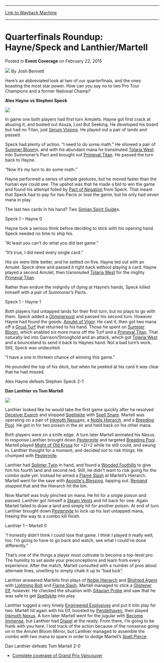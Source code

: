 
---
[Link to Wayback Machine](https://web.archive.org/web/20150226021806/http://magic.wizards.com/en/events/coverage/gpvan15/quarterfinals-roundup-2015-02-22)

[_metadata_:author]:- "Josh Bennett"
[_metadata_:description]:- "Here’s an abbreviated look at two of our quarterfinals, and the ones boasting the most star power. How can you say no to two Pro Tour Champions and a former National Champ? Alex Hayne vs Stephen Speck"
[_metadata_:generator]:- "Drupal 7 (http://drupal.org)"
[_metadata_:node]:- "348411"
[_metadata_:publish_date]:- "2015-02-22"
[_metadata_:source]:- "div-main-content"
[_metadata_:title]:- "Quarterfinals Roundup: Hayne/Speck and Lanthier/Martell"
[_metadata_:wayback_capture_timestamp]:- "2015-02-26 02:18:06"
[_metadata_:wayback_raw_url]:- "https://web.archive.org/web/20150226021806id_/http://magic.wizards.com/en/events/coverage/gpvan15/quarterfinals-roundup-2015-02-22"
[_metadata_:wayback_url]:- "http://magic.wizards.com/en/events/coverage/gpvan15/quarterfinals-roundup-2015-02-22"
---


Quarterfinals Roundup: Hayne/Speck and Lanthier/Martell
=======================================================



 Posted in **Event Coverage**
 on February 22, 2015 






![](https://media.magic.wizards.com/styles/auth_small/public/images/person/authorpic_joshbennett.jpg)
By Josh Bennett










Here’s an abbreviated look at two of our quarterfinals, and the ones boasting the most star power. How can you say no to two Pro Tour Champions and a former National Champ?



**Alex Hayne vs Stephen Speck**


![](https://media.wizards.com/2015/events/gpvan15/gpvan_qf-speck-hayne.jpg)



In game one both players had first turn Amulets. Hayne got first crack at abusing it, and busted out Asuza, Lost But Seeking. He developed his board but had no Titan, just [Serum Visions](http://gatherer.wizards.com/Pages/Card/Details.aspx?name=Serum+Visions). He played out a pair of lands and passed.



Speck had plenty of action. “I need to do some math.” He showed a pair of [Summer Bloom](http://gatherer.wizards.com/Pages/Card/Details.aspx?name=Summer+Bloom)s, and with his abundant mana he transmuted [Tolaria West](http://gatherer.wizards.com/Pages/Card/Details.aspx?name=Tolaria+West) into Summoner’s Pact and brought out [Primeval Titan](http://gatherer.wizards.com/Pages/Card/Details.aspx?name=Primeval+Titan). He passed the turn back to Hayne.



“Now it’s my turn to do some math.”



Hayne performed a series of simple gestures, but he moved faster than the human eye could see. The upshot was that he made a bid to win the game and found his attempt foiled by [Pact of Negation](http://gatherer.wizards.com/Pages/Card/Details.aspx?name=Pact+of+Negation) from Speck. That meant that Speck had to pay for two Pacts or lose the game, but he only had seven mana in play.



The last two cards in his hand? Two [Simian Spirit Guide](http://gatherer.wizards.com/Pages/Card/Details.aspx?name=Simian+Spirit+Guide)s.



Speck 1 – Hayne 0



Hayne took a serious think before deciding to stick with his opening hand. Speck needed no time to ship his.



“At least you can’t do what you did last game.”



“It’s true, I did need every single card.”



His six were little better, and he settled on five. Hayne led out with an Amulet. Speck drew and passed it right back without playing a card. Hayne played a second Amulet, then transmuted [Tolaria West](http://gatherer.wizards.com/Pages/Card/Details.aspx?name=Tolaria+West) for the mighty [Primeval Titan](http://gatherer.wizards.com/Pages/Card/Details.aspx?name=Primeval+Titan).



Rather than endure the indignity of dying at Hayne’s hands, Speck killed himself with a pair of Summoner’s Pacts.



Speck 1 - Hayne 1



Both players had untapped lands for their first turn, but no plays to go with them. Speck added a [Glimmerpost](http://gatherer.wizards.com/Pages/Card/Details.aspx?name=Glimmerpost) and passed his second turn. However Hayne had found the goods: [Amulet of Vigor](http://gatherer.wizards.com/Pages/Card/Details.aspx?name=Amulet+of+Vigor). He cast it, then got two mana off a [Gruul Turf](http://gatherer.wizards.com/Pages/Card/Details.aspx?name=Gruul+Turf) that returned to his hand. Those he spent on [Summer Bloom](http://gatherer.wizards.com/Pages/Card/Details.aspx?name=Summer+Bloom), which enabled six more mana off the Turf and a [Primeval Titan](http://gatherer.wizards.com/Pages/Card/Details.aspx?name=Primeval+Titan). That naturally led into Garrison/Stronghold and an attack, which got [Tolaria West](http://gatherer.wizards.com/Pages/Card/Details.aspx?name=Tolaria+West) and a bounceland to send it back to Haynes hand. Not a bad turn’s work. Still, Speck was undaunted.



“I have a one in thirteen chance of winning this game.”



He pounded the top of his deck, but when he peeked at his card it was clear that he had missed.



Alex Hayne defeats Stephen Speck 2-1




**Dan Lanthier vs Tom Martell**


**![](https://media.wizards.com/2015/events/gpvan15/gpvan_qf-lanthier-martell.jpg)**




Lanthier looked like he would take the first game quickly after he resolved [Deceiver Exarch](http://gatherer.wizards.com/Pages/Card/Details.aspx?name=Deceiver+Exarch) and stopped [Spellskite](http://gatherer.wizards.com/Pages/Card/Details.aspx?name=Spellskite) with [Spell Snare](http://gatherer.wizards.com/Pages/Card/Details.aspx?name=Spell+Snare). Martell was operating on a pair of [Inkmoth Nexus](http://gatherer.wizards.com/Pages/Card/Details.aspx?name=Inkmoth+Nexus)es, a [Noble Hierarch](http://gatherer.wizards.com/Pages/Card/Details.aspx?name=Noble+Hierarch), and a [Breeding Pool](http://gatherer.wizards.com/Pages/Card/Details.aspx?name=Breeding+Pool). He got in for two poison in the air and held back on his other mana.




Both players were on a knife edge. A turn later Martell animated his Nexus. In response Lanthier brought down [Pestermite](http://gatherer.wizards.com/Pages/Card/Details.aspx?name=Pestermite) and targeted [Breeding Pool](http://gatherer.wizards.com/Pages/Card/Details.aspx?name=Breeding+Pool). Martell played [Might of Old Krosa](http://gatherer.wizards.com/Pages/Card/Details.aspx?name=Might+of+Old+Krosa) for +2/+2 while he still could, and swung in. Lanthier thought for a moment, and decided not to risk things. He chumped with [Pestermite](http://gatherer.wizards.com/Pages/Card/Details.aspx?name=Pestermite).



Lanthier had [Splinter Twin](http://gatherer.wizards.com/Pages/Card/Details.aspx?name=Splinter+Twin) in hand, and found a [Wooded Foothills](http://gatherer.wizards.com/Pages/Card/Details.aspx?name=Wooded+Foothills) to give him his fourth land and second red. Still, he didn’t want to risk going for the combo quite yet. Instead he aimed a [Flame Slash](http://gatherer.wizards.com/Pages/Card/Details.aspx?name=Flame+Slash) at Martell’s Hierarch. Martell went for the save with [Apostle's Blessing](http://gatherer.wizards.com/Pages/Card/Details.aspx?name=Apostle%27s+Blessing), tapping out. [Remand](http://gatherer.wizards.com/Pages/Card/Details.aspx?name=Remand) stopped that and the Hierarch hit the bin.



Now Martell was truly pinched on mana. He hit for a single poison and passed. Lanthier got himself a [Steam Vents](http://gatherer.wizards.com/Pages/Card/Details.aspx?name=Steam+Vents) and hit back for one. Again Martell failed to draw a land and simply hit for another poison. At end of turn Lanthier brought down [Pestermite](http://gatherer.wizards.com/Pages/Card/Details.aspx?name=Pestermite) to lock up his last untapped mana, freeing the way to a combo kill finish.



Lanthier 1 – Martell 0



“I honestly didn’t think I could lose that game. I think I played it really well, too. I’m going to have to go back and watch, see what I could’ve done differently.”



That’s one of the things a player must cultivate to become a top-level pro: The humility to set aside your preconceptions and learn from every experience. After the match, Martell consulted with a number of pros about alternate lines, unwilling to simply chalk it up to “bad luck”.



Lanthier answered Martells first plays of [Noble Hierarch](http://gatherer.wizards.com/Pages/Card/Details.aspx?name=Noble+Hierarch) and [Blighted Agent](http://gatherer.wizards.com/Pages/Card/Details.aspx?name=Blighted+Agent) with [Lightning Bolt](http://gatherer.wizards.com/Pages/Card/Details.aspx?name=Lightning+Bolt) and [Flame Slash](http://gatherer.wizards.com/Pages/Card/Details.aspx?name=Flame+Slash). Martell managed to stick a [Glistener Elf](http://gatherer.wizards.com/Pages/Card/Details.aspx?name=Glistener+Elf), however. He checked the situation with [Gitaxian Probe](http://gatherer.wizards.com/Pages/Card/Details.aspx?name=Gitaxian+Probe) and saw that he was safe to get [Spellskite](http://gatherer.wizards.com/Pages/Card/Details.aspx?name=Spellskite) into play.



Lanthier tugged a very timely [Engineered Explosives](http://gatherer.wizards.com/Pages/Card/Details.aspx?name=Engineered+Explosives) and put it into play for two. Martell hit again with his Elf, boosted by [Pendelhaven](http://gatherer.wizards.com/Pages/Card/Details.aspx?name=Pendelhaven), then played [Inkmoth Nexus](http://gatherer.wizards.com/Pages/Card/Details.aspx?name=Inkmoth+Nexus). A turn later Martell went for the jugular with [Become Immense](http://gatherer.wizards.com/Pages/Card/Details.aspx?name=Become+Immense), but Lanthier had [Dispel](http://gatherer.wizards.com/Pages/Card/Details.aspx?name=Dispel) at the ready. From there, I’m going to be frank with you here, I lost track of the action because of the nonsense going on in the Amulet Bloom Mirror, but Lanthier managed to assemble the combo with two mana to spare in order to dodge Martell’s [Spell Pierce](http://gatherer.wizards.com/Pages/Card/Details.aspx?name=Spell+Pierce).



Dan Lanthier defeats Tom Martell 2-0


* [Complete coverage of Grand Prix Vancouver](/node/346826)

 




